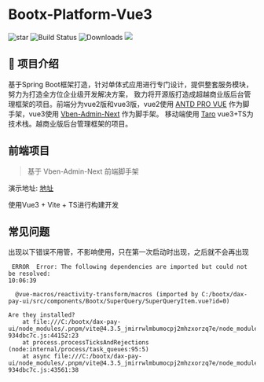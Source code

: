 # Bootx-Platform-Vue3

<p>
 <img src='https://gitee.com/bootx/bootx-platform/badge/star.svg?theme=dark' alt='star'/>
 <img src="https://img.shields.io/badge/Author-Bootx-orange.svg" alt="Build Status">
 <img src="https://img.shields.io/badge/Vue-3.x-blue.svg" alt="Downloads">
 <img src="https://img.shields.io/badge/license-Apache%20License%202.0-green.svg"/>
</p>

## 🍈 项目介绍

基于Spring Boot框架打造，针对单体式应用进行专门设计，提供整套服务模块，努力为打造全方位企业级开发解决方案，
致力将开源版打造成超越商业版后台管理框架的项目。前端分为vue2版和vue3版，vue2使用 [ANTD PRO VUE](https://pro.antdv.com/) 作为脚手架，vue3使用 [Vben-Admin-Next](https://vvbin.cn/doc-next/) 作为脚手架。
移动端使用 [Taro](https://taro.jd.com/) vue3+TS为技术栈。越商业版后台管理框架的项目。

## 前端项目

> 基于 Vben-Admin-Next 前端脚手架

演示地址: [地址](http://v3.platform.bootx.cn/)

使用Vue3 + Vite + TS进行构建开发

## 常见问题
出现以下错误不用管，不影响使用，只在第一次启动时出现，之后就不会再出现
```shell
 ERROR  Error: The following dependencies are imported but could not be resolved:                                                                                         10:06:39

  @vue-macros/reactivity-transform/macros (imported by C:/bootx/dax-pay-ui/src/components/Bootx/SuperQuery/SuperQueryItem.vue?id=0)

Are they installed?
    at file:///C:/bootx/dax-pay-ui/node_modules/.pnpm/vite@4.3.5_jmirrwlmbumocpj2mhzxorzq7e/node_modules/vite/dist/node/chunks/dep-934dbc7c.js:44152:23
    at process.processTicksAndRejections (node:internal/process/task_queues:95:5)
    at async file:///C:/bootx/dax-pay-ui/node_modules/.pnpm/vite@4.3.5_jmirrwlmbumocpj2mhzxorzq7e/node_modules/vite/dist/node/chunks/dep-934dbc7c.js:43561:38

```
